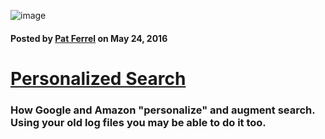 ![image](/images/blog/behavioral-search-220x220.png)

#### Posted by [**Pat Ferrel**](mailto:pat@actionml.com) on May 24, 2016

# [Personalized Search](/blog/{{template}})

### How Google and Amazon "personalize" and augment search. Using your old log files you may be able to do it too.  
